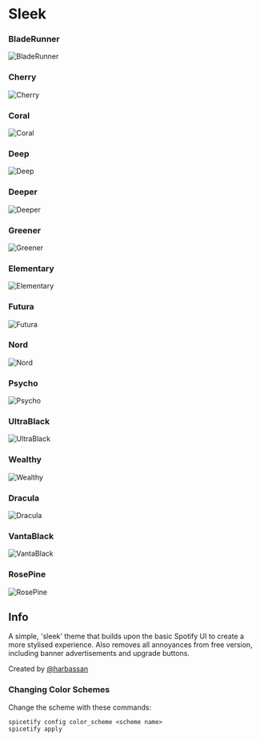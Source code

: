 # Sleek

### BladeRunner

![BladeRunner](bladerunner.png)

### Cherry

![Cherry](cherry.png)

### Coral

![Coral](coral.png)

### Deep

![Deep](deep.png)

### Deeper

![Deeper](deeper.png)

### Greener
![Greener](greener.png)

### Elementary

![Elementary](elementary.png)

### Futura

![Futura](futura.png)

### Nord

![Nord](nord.png)

### Psycho

![Psycho](psycho.png)

### UltraBlack

![UltraBlack](ultrablack.png)

### Wealthy

![Wealthy](wealthy.png)

### Dracula

![Dracula](dracula.png)

### VantaBlack

![VantaBlack](vantablack.png)

### RosePine

![RosePine](rosepine.png)

## Info

A simple, 'sleek' theme that builds upon the basic Spotify UI to create a more stylised experience. Also removes all annoyances from free version, including banner advertisements and upgrade buttons.

Created by [@harbassan](https://github.com/harbassan)

### Changing Color Schemes

Change the scheme with these commands:

```
spicetify config color_scheme <scheme name>
spicetify apply
```
